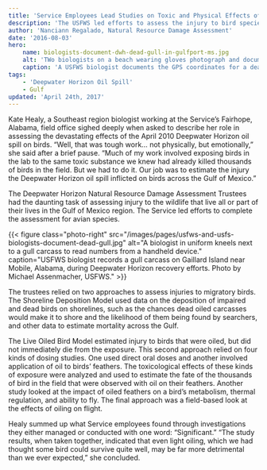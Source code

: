 ```yaml
---
title: 'Service Employees Lead Studies on Toxic and Physical Effects of Oil on Birds'
description: 'The USFWS led efforts to assess the injury to bird species caused by the 2010 Deepwater Horizon oil spill in the Gulf of Mexico.'
author: 'Nanciann Regalado, Natural Resource Damage Assessment'
date: '2016-08-03'
hero:
    name: biologists-document-dwh-dead-gull-in-gulfport-ms.jpg
    alt: 'TWo biologists on a beach wearing gloves photograph and document a dead sea gull.'
    caption: 'A USFWS biologist documents the GPS coordinates for a dead gull found in Gulfport, Mississippi, during the Deepwater Horizon oil spill. Photo by Bonnie Strawser, USFWS.'
tags:
    - 'Deepwater Horizon Oil Spill'
    - Gulf
updated: 'April 24th, 2017'
---
```


Kate Healy, a Southeast region biologist working at the Service’s Fairhope, Alabama, field office sighed deeply when asked to describe her role in assessing the devastating effects of the April 2010 Deepwater Horizon oil spill on birds. “Well, that was tough work… not physically, but emotionally,” she said after a brief pause. “Much of my work involved exposing birds in the lab to the same toxic substance we knew had already killed thousands of birds in the field. But we had to do it. Our job was to estimate the injury the Deepwater Horizon oil spill inflicted on birds across the Gulf of Mexico.”

The Deepwater Horizon Natural Resource Damage Assessment Trustees had the daunting task of assessing injury to the wildlife that live all or part of their lives in the Gulf of Mexico region. The Service led efforts to complete the assessment for avian species. 

{{< figure class="photo-right" src="/images/pages/usfws-and-usfs-biologists-document-dead-gull.jpg" alt="A biologist in uniform kneels next to a gull carcass to read numbers from a handheld device." caption="USFWS biologist records a gull carcass on Gaillard Island near Mobile, Alabama, during Deepwater Horizon recovery efforts. Photo by Michael Assenmacher, USFWS." >}}

The trustees relied on two approaches to assess injuries to migratory birds. The Shoreline Deposition Model used data on the deposition of impaired and dead birds on shorelines, such as the chances dead oiled carcasses would make it to shore and the likelihood of them being found by searchers, and other data to estimate mortality across the Gulf. 

The Live Oiled Bird Model estimated injury to birds that were oiled, but did not immediately die from the exposure. This second approach relied on four kinds of dosing studies. One used direct oral doses and another involved application of oil to birds’ feathers. The toxicological effects of these kinds of exposure were analyzed and used to estimate the fate of the thousands of bird in the field that were observed with oil on their feathers. Another study looked at the impact of oiled feathers on a bird’s metabolism, thermal regulation, and ability to fly. The final approach was a field-based look at the effects of oiling on flight. 

Healy summed up what Service employees found through investigations they either managed or conducted with one word: “Significant.” “The study results, when taken together, indicated that even light oiling, which we had thought some bird could survive quite well, may be far more detrimental than we ever expected,” she concluded.
